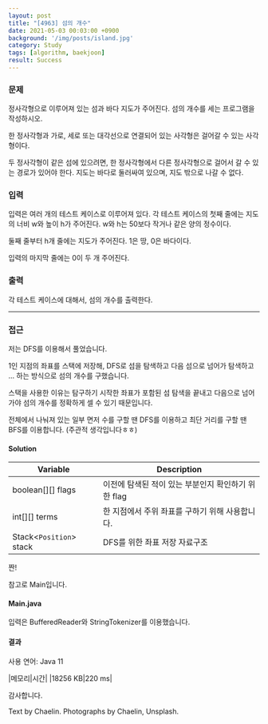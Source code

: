 ```yaml
---
layout: post
title: "[4963] 섬의 개수"
date: 2021-05-03 00:03:00 +0900
background: '/img/posts/island.jpg'
category: Study
tags: [algorithm, baekjoon]
result: Success
---
```

### 문제
정사각형으로 이루어져 있는 섬과 바다 지도가 주어진다. 섬의 개수를 세는 프로그램을 작성하시오.

한 정사각형과 가로, 세로 또는 대각선으로 연결되어 있는 사각형은 걸어갈 수 있는 사각형이다. 

두 정사각형이 같은 섬에 있으려면, 한 정사각형에서 다른 정사각형으로 걸어서 갈 수 있는 경로가 있어야 한다. 지도는 바다로 둘러싸여 있으며, 지도 밖으로 나갈 수 없다.

### 입력
입력은 여러 개의 테스트 케이스로 이루어져 있다. 각 테스트 케이스의 첫째 줄에는 지도의 너비 w와 높이 h가 주어진다. w와 h는 50보다 작거나 같은 양의 정수이다.

둘째 줄부터 h개 줄에는 지도가 주어진다. 1은 땅, 0은 바다이다.

입력의 마지막 줄에는 0이 두 개 주어진다.

### 출력
각 테스트 케이스에 대해서, 섬의 개수를 출력한다.

*****

### 접근
저는 DFS를 이용해서 풀었습니다.

1인 지점의 좌표를 스택에 저장해, DFS로 섬을 탐색하고 다음 섬으로 넘어가 탐색하고 ... 하는 방식으로 섬의 개수를 구했습니다.

스택을 사용한 이유는 탐구하기 시작한 좌표가 포함된 섬 탐색을 끝내고 다음으로 넘어가야 섬의 개수를 정확하게 셀 수 있기 때문입니다.

전체에서 나눠져 있는 일부 면저 수를 구할 땐 DFS를 이용하고 최단 거리를 구할 땐 BFS를 이용합니다. (주관적 생각입니다ㅎㅎ)

#### Solution

|Variable|Description|
|---|---|
|boolean[][] flags|이전에 탐색된 적이 있는 부분인지 확인하기 위한 flag|
|int[][] terms|한 지점에서 주위 좌표를 구하기 위해 사용합니다.|
|Stack<```Position```> stack|DFS를 위한 좌표 저장 자료구조|

<script src="https://gist.github.com/chaelin1211/9e8b8b923786b7c2a845cbccc63de228.js"></script>

짠!

참고로 Main입니다.

#### Main.java
<script src="https://gist.github.com/chaelin1211/5d0118e1a0c1c3f44f8afa9dfa902d81.js"></script>

입력은 BufferedReader와 StringTokenizer를 이용했습니다.

#### 결과
사용 연어: Java 11

|메모리|시간|
|18256 KB|220 ms|

감사합니다.

<p class = "placeholder">Text by Chaelin. Photographs by Chaelin, Unsplash.</p>

